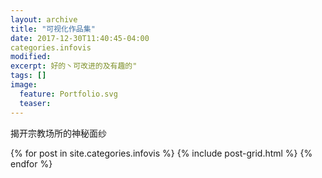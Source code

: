 ```yaml
---
layout: archive
title: "可视化作品集"
date: 2017-12-30T11:40:45-04:00
categories.infovis
modified:
excerpt: 好的丶可改进的及有趣的"
tags: []
image: 
  feature: Portfolio.svg
  teaser:
---
```


揭开宗教场所的神秘面纱

<div class="tiles">
{% for post in site.categories.infovis %}
  {% include post-grid.html %}
{% endfor %}
</div><!-- /.tiles 把所有categories 有 portfolio 的列出來-->
